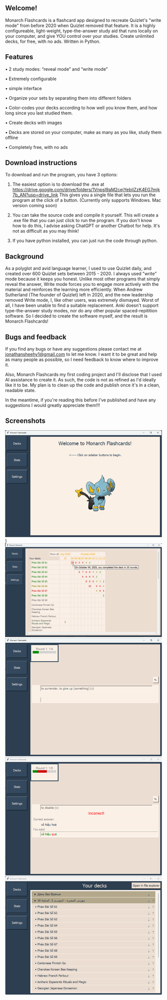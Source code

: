 ## Welcome!

Monarch Flashcards is a flashcard app designed to recreate Quizlet's "write mode" from before 2020 when Quizlet removed that feature.
It is a highly configureable, light-weight, type-the-answer study aid that runs locally on your computer, and give YOU control over your studies.
Create unlimited decks, for free, with no ads.
Written in Python.

## Features

•	2 study modes: “reveal mode” and “write mode”

•	Extremely configurable

•	simple interface

•	Organize your sets by separating them into different folders

•	Color-codes your decks according to how well you know them, and how long since you last studied them.

•	Create decks with images

•	Decks are stored on your computer, make as many as you like, study them offline

•	Completely free, with no ads

## Download instructions

To download and run the program, you have 3 options:
1) The easiest option is to download the .exe at https://drive.google.com/drive/folders/1Vnpsl9aM2cejYebiIZzK4EG7mjk7b_AN?usp=drive_link
   This gives you a single file that lets you run the program at the click of a button. (Currently only supports Windows. Mac version coming soon)

2) You can take the source code and compile it yourself. This will create a .exe file that you can just click to run the program.
    If you don't know how to do this, I advise asking ChatGPT or another Chatbot for help. It's not as difficult as you may think!

3) If you have python installed, you can just run the code through python.

## Background

As a polyglot and avid language learner, I used to use Quizlet daily, and created over 600 Quizlet sets between 2015 - 2020.
I always used "write" mode because it keeps you honest. Unlike most other programs that simply reveal the answer, Write mode forces you to engage more actively with the material and reinforces the learning more efficiently.
When Andrew Sutherland (The founder of Quizlet) left in 2020, and the new leadership removed Write mode, I, like other users, was extremely dismayed.
Worst of all, I have been unable to find a suitable replacement. Anki doesn't support type-the-answer study modes, nor do any other popular spaced-repitition software.
So I decided to create the software myself, and the result is Monarch Flashcards!

## Bugs and feedback

If you find any bugs or have any suggestions please contact me at jonathansheehy1@gmail.com to let me know.
I want it to be great and help as many people as possible, so I need feedback to know where to improve it.

Also, Monarch Flashcards my first coding project and I'll disclose that I used AI assistance to create it.
As such, the code is not as refined as I'd ideally like it to be. My plan is to clean up the code and publish once it's in a clean, readable state.

In the meantime, if you're reading this before I've published and have any suggestions I would greatly appreciate them!!!

## Screenshots

![Monarch Flashcards Title Screen.png](https://github.com/booloff/Monarch-Flashcards/blob/main/Monarch%20Flashcards%20Title%20Screen.png))
![Stats Screen](https://github.com/booloff/Monarch-Flashcards/blob/main/Monarch%20Flashcards%20Stats%20Screen.png)
![Write Mode](https://github.com/booloff/Monarch-Flashcards/blob/main/Monarch%20Flashcards%20Write%20Mode.png)
![Incorrect answer](https://github.com/booloff/Monarch-Flashcards/blob/main/Monarch%20Flashcards%20Incorrect%20Answer.png)
![Decks screen](https://github.com/booloff/Monarch-Flashcards/blob/main/Monarch%20Flashcards%20Decks%20Screen.png)
